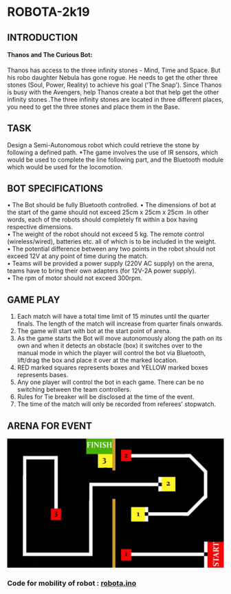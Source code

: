 # ROBOTA-2k19

## INTRODUCTION
#### Thanos and The Curious Bot: 
Thanos has access to the three infinity stones - Mind, Time and Space. But his robo daughter  Nebula has gone rogue. He needs to get the other three stones (Soul, Power, Reality) to achieve his  goal ('The Snap'). Since Thanos is busy with the Avengers, help Thanos create a bot that help get  the other infinity stones .The three infinity stones are located in three different places, you need to  get the three stones and place them in the Base. 

## TASK 
Design a Semi-Autonomous robot which could retrieve the stone by following a defined path. 
*The game involves the use of IR sensors, which would be used to complete the line following part,  and the Bluetooth module which would be used for the locomotion. 

## BOT SPECIFICATIONS  
  • The Bot should be fully Bluetooth controlled. 
  • The dimensions of bot at the start of the game should not exceed 25cm x 25cm x 25cm .In other  words, each of the robots should completely fit within a box having respective dimensions.  
  • The weight of the robot should not exceed 5 kg. The remote control (wireless/wired), batteries etc.  all of which is to be included in the weight.  
  • The potential difference between any two points in the robot should not exceed 12V at any point  of time during the match.  
  • Teams will be provided a power supply (220V AC supply) on the arena, teams have to bring their  own adapters (for 12V-2A power supply).  
  • The rpm of motor should not exceed 300rpm.  

## GAME PLAY 
  1. Each match will have a total time limit of 15 minutes until the quarter finals. The length of the  match will increase from quarter finals onwards. 
  2. The game will start with bot at the start point of arena. 
  3. As the game starts the Bot will move autonomously along the path on its own and when it  detects an obstacle (box) it switches over to the manual mode in which the player will control  the bot via Bluetooth, lift/drag the box and place it over at the marked location.  
  4. RED marked squares represents boxes and YELLOW marked boxes represents bases. 
  5. Any one player will control the bot in each game. There can be no switching between the team  controllers. 
  6. Rules for Tie breaker will be disclosed at the time of the event.
  7. The time of the match will only be recorded from referees' stopwatch. 

## ARENA FOR EVENT
![](RobotaArena.jpeg)

### Code for mobility of robot : [robota.ino](/robota.ino)
